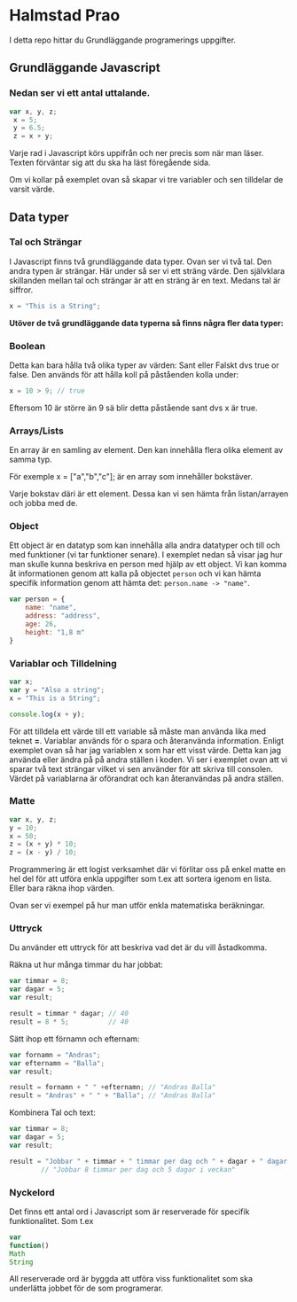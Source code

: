# Halmstad Prao 

I detta repo hittar du Grundläggande programerings uppgifter.

## Grundläggande Javascript

### Nedan ser vi ett antal uttalande. 

```javascript
var x, y, z;
 x = 5;
 y = 6.5;
 z = x + y;
```

Varje rad i Javascript körs uppifrån och ner precis som när man läser.
Texten förväntar sig att du ska ha läst föregående sida.

Om vi kollar på exemplet ovan så skapar vi tre variabler och sen tilldelar
de varsit värde.

## Data typer

### Tal och Strängar

I Javascript finns två grundläggande data typer. Ovan ser vi två tal. Den
andra typen är strängar. Här under så ser vi ett sträng värde. Den självklara
skillanden mellan tal och strängar är att en sträng är en text. Medans tal 
är siffror. 

```javascript
x = "This is a String";
```

__Utöver de två grundläggande data typerna så finns några fler data typer:__


### Boolean

Detta kan bara hålla två olika typer av värden: Sant eller Falskt dvs true or false.
Den används för att hålla koll på påståenden kolla under:

```javascript
x = 10 > 9; // true
```

Eftersom 10 är större än 9 sä blir detta påstående sant dvs x är true. 

### Arrays/Lists

En array är en samling av element. Den kan innehålla flera olika element av samma typ.

För exemple x = ["a","b","c"]; är en array som innehåller bokstäver. 

Varje bokstav däri är ett element. Dessa kan vi sen hämta från listan/arrayen och jobba med de. 

### Object

Ett object är en datatyp som kan innehålla alla andra datatyper och till och med 
funktioner (vi tar funktioner senare). I exemplet nedan så visar jag hur man 
skulle kunna beskriva en person med hjälp av ett object. Vi kan komma åt informationen
genom att kalla på objectet `person` och vi kan hämta specifik information genom
att hämta det: `person.name -> "name"`.


```javascript
var person = {
    name: "name",
    address: "address",
    age: 26,
    height: "1,8 m"
}
```


### Variablar och Tilldelning

```javascript
var x;
var y = "Also a string";
x = "This is a String";

console.log(x + y);
```
För att tilldela ett värde till ett variable så måste man använda lika med
teknet __=__.
Variablar används för o spara och återanvända information. Enligt exemplet ovan
så har jag variablen x som har ett visst värde. Detta kan jag använda eller
ändra på på andra ställen i koden. Vi ser i exemplet ovan att vi sparar två
text strängar vilket vi sen använder för att skriva till consolen. Värdet 
på variablarna är oförandrat och kan återanvändas på andra ställen. 

### Matte

```javascript
var x, y, z;
y = 10;
x = 50;
z = (x + y) * 10;
z = (x - y) / 10;
```

Programmering är ett logist verksamhet där vi förlitar oss på enkel matte en 
hel del för att utföra enkla uppgifter som t.ex att sortera igenom en lista.
Eller bara räkna ihop värden. 

Ovan ser vi exempel på hur man utför enkla matematiska beräkningar.

### Uttryck

Du använder ett uttryck för att beskriva vad det är du vill åstadkomma.

Räkna ut hur många timmar du har jobbat:
```javascript
var timmar = 8;
var dagar = 5;
var result;

result = timmar * dagar; // 40
result = 8 * 5;          // 40   
```

Sätt ihop ett förnamn och efternam:
```javascript
var fornamn = "Andras";
var efternamn = "Balla";
var result;

result = fornamn + " " +efternamn; // "Andras Balla"
result = "Andras" + " " + "Balla"; // "Andras Balla"
```

Kombinera Tal och text: 
```javascript
var timmar = 8;
var dagar = 5;
var result;

result = "Jobbar " + timmar + " timmar per dag och " + dagar + " dagar i veckan"; 
        // "Jobbar 8 timmar per dag och 5 dagar i veckan"   
```

### Nyckelord 

Det finns ett antal ord i Javascript som är reserverade för specifik funktionalitet.
Som t.ex 

```javascript 
var
function()
Math
String
```

All reserverade ord är byggda att utföra viss funktionalitet som ska underlätta
jobbet för de som programerar. 